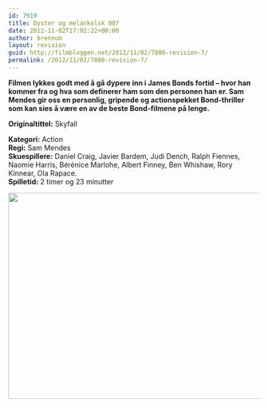 ```yaml
---
id: 7919
title: Dyster og melankolsk 007
date: 2012-11-02T17:02:22+00:00
author: brennum
layout: revision
guid: http://filmbloggen.net/2012/11/02/7800-revision-7/
permalink: /2012/11/02/7800-revision-7/
---
```

**Filmen lykkes godt med å gå dypere inn i James Bonds fortid &#8211; hvor han kommer fra og hva som definerer ham som den personen han er. Sam Mendes gir oss en personlig, gripende og actionspekket Bond-thriller som kan sies å være en av de beste Bond-filmene på lenge.**

**<!--more-->Originaltittel:** Skyfall

  
**Kategori:** Action  
**Regi:** Sam Mendes  
**Skuespillere:** Daniel Craig, Javier Bardem, Judi Dench, Ralph Fiennes, Naomie Harris, Bérénice Marlohe, Albert Finney, Ben Whishaw, Rory Kinnear, Ola Rapace.  
**Spilletid:** 2 timer og 23 minutter

<a href="http://filmbloggen.net/?attachment_id=7911" rel="attachment wp-att-7911"><img class="alignnone size-large wp-image-7911" src="http://filmbloggen.net/wp-content/uploads//2012/10/bond21-620x413.jpg" alt="" width="620" height="413" /></a>